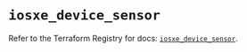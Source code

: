 # `iosxe_device_sensor`

Refer to the Terraform Registry for docs: [`iosxe_device_sensor`](https://registry.terraform.io/providers/ciscodevnet/iosxe/0.9.3/docs/resources/device_sensor).

